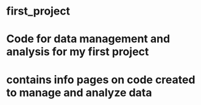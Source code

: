 # first_project
# Code for data management and analysis for my first project
# contains info pages on code created to manage and analyze data 
